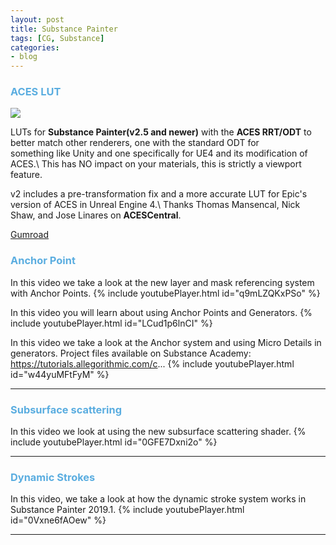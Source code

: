 ```yaml
---
layout: post
title: Substance Painter
tags: [CG, Substance]
categories:
- blog
---
```

### <span style="color:#5aade0">ACES LUT</span>
![](https://cdnb.artstation.com/p/assets/images/images/017/800/081/original/brian-leleux-caveentryforest.gif?1557384883)

LUTs for **Substance Painter(v2.5 and newer)** with the **ACES RRT/ODT** to better match other renderers, one with the standard ODT for \
something like Unity and one specifically for UE4 and its modification of ACES.\ This has NO impact on your materials, this is strictly a viewport feature.

v2 includes a pre-transformation fix and a more accurate LUT for Epic's version of ACES in Unreal Engine 4.\ Thanks Thomas Mansencal, Nick Shaw, and Jose Linares on **ACESCentral**.

[Gumroad](https://gumroad.com/l/lHiVg)


### <span style="color:#5aade0">Anchor Point</span>
In this video we take a look at the new layer and mask referencing system with Anchor Points.
{% include youtubePlayer.html id="q9mLZQKxPSo" %}

In this video you will learn about using Anchor Points and Generators.
{% include youtubePlayer.html id="LCud1p6lnCI" %}

In this video we take a look at the Anchor system and using Micro Details in generators.
Project files available on Substance Academy: https://tutorials.allegorithmic.com/c...
{% include youtubePlayer.html id="w44yuMFtFyM" %}

---

### <span style="color:#5aade0">Subsurface scattering </span>
In this video we look at using the new subsurface scattering shader.
{% include youtubePlayer.html id="0GFE7Dxni2o" %}

---

### <span style="color:#5aade0">Dynamic Strokes </span>
In this video, we take a look at how the dynamic stroke system works in Substance Painter 2019.1.
{% include youtubePlayer.html id="0Vxne6fAOew" %}

---
